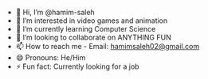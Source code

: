 - 👋 Hi, I’m @hamim-saleh
- 👀 I’m interested in video games and animation
- 🌱 I’m currently learning Computer Science
- 💞️ I’m looking to collaborate on ANYTHING FUN
- 📫 How to reach me - Email: hamimsaleh02@gmail.com 
- 😄 Pronouns: He/Him
- ⚡ Fun fact: Currently looking for a job

<!---
hamim-saleh/hamim-saleh is a ✨ special ✨ repository because its `README.md` (this file) appears on your GitHub profile.
You can click the Preview link to take a look at your changes.
--->
